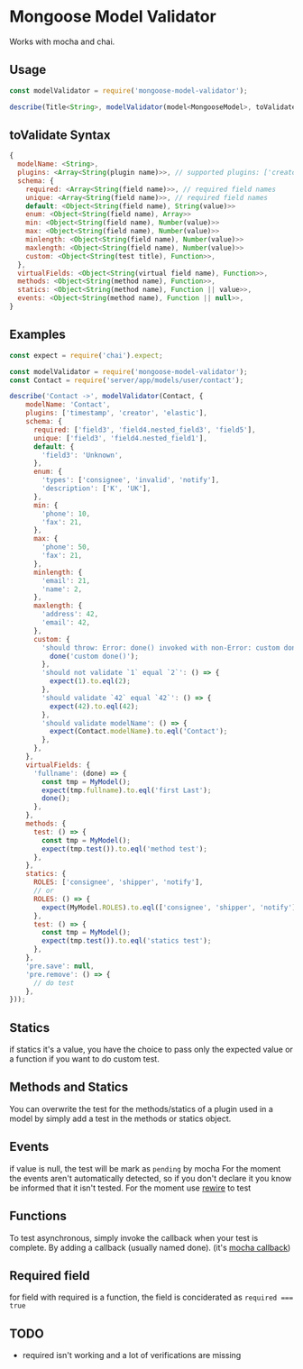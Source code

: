 # Mongoose Model Validator

Works with mocha and chai.

Usage
-----
````javascript
const modelValidator = require('mongoose-model-validator');

describe(Title<String>, modelValidator(model<MongooseModel>, toValidate<Object>));
````

toValidate Syntax
----------------
````javascript
{
  modelName: <String>,
  plugins: <Array<String(plugin name)>>, // supported plugins: ['creator', 'elastic', 'file', 'timestamp', 'unique'] (not fully supported yet)
  schema: {
    required: <Array<String(field name)>>, // required field names
    unique: <Array<String(field name)>>, // required field names
    default: <Object<String(field name), String(value)>>
    enum: <Object<String(field name), Array>>
    min: <Object<String(field name), Number(value)>>
    max: <Object<String(field name), Number(value)>>
    minlength: <Object<String(field name), Number(value)>>
    maxlength: <Object<String(field name), Number(value)>>
    custom: <Object<String(test title), Function>>,
  },
  virtualFields: <Object<String(virtual field name), Function>>,
  methods: <Object<String(method name), Function>>,
  statics: <Object<String(method name), Function || value>>,
  events: <Object<String(method name), Function || null>>,
}
````

Examples
----
````javascript
const expect = require('chai').expect;

const modelValidator = require('mongoose-model-validator');
const Contact = require('server/app/models/user/contact');

describe('Contact ->', modelValidator(Contact, {
    modelName: 'Contact',
    plugins: ['timestamp', 'creator', 'elastic'],
    schema: {
      required: ['field3', 'field4.nested_field3', 'field5'],
      unique: ['field3', 'field4.nested_field1'],
      default: {
        'field3': 'Unknown',
      },
      enum: {
        'types': ['consignee', 'invalid', 'notify'],
        'description': ['K', 'UK'],
      },
      min: {
        'phone': 10,
        'fax': 21,
      },
      max: {
        'phone': 50,
        'fax': 21,
      },
      minlength: {
        'email': 21,
        'name': 2,
      },
      maxlength: {
        'address': 42,
        'email': 42,
      },
      custom: {
        'should throw: Error: done() invoked with non-Error: custom done()': (done) => {
          done('custom done()');
        },
        'should not validate `1` equal `2`': () => {
          expect(1).to.eql(2);
        },
        'should validate `42` equal `42`': () => {
          expect(42).to.eql(42);
        },
        'should validate modelName': () => {
          expect(Contact.modelName).to.eql('Contact');
        },
      },
    },
    virtualFields: {
      'fullname': (done) => {
        const tmp = MyModel();
        expect(tmp.fullname).to.eql('first Last');
        done();
      },
    },
    methods: {
      test: () => {
        const tmp = MyModel();
        expect(tmp.test()).to.eql('method test');
      },
    },
    statics: {
      ROLES: ['consignee', 'shipper', 'notify'],
      // or
      ROLES: () => {
        expect(MyModel.ROLES).to.eql(['consignee', 'shipper', 'notify']);
      },
      test: () => {
        const tmp = MyModel();
        expect(tmp.test()).to.eql('statics test');
      },
    },
    'pre.save': null,
    'pre.remove': () => {
      // do test
    },
}));
````

Statics
-------

if statics it's a value, you have the choice to pass only the expected value or a function if you want to do custom test.

Methods and Statics
-------------------

You can overwrite the test for the methods/statics of a plugin used in a model by simply add a test in the methods or statics object.

Events
------
if value is null, the test will be mark as `pending` by mocha
For the moment the events aren't automatically detected, so if you don't declare it you know be informed that it isn't tested.
For the moment use [rewire](https://www.npmjs.com/package/rewire) to test

Functions
---------

To test asynchronous, simply invoke the callback when your test is complete. By adding a callback (usually named done).
(it's [mocha callback](http://mochajs.org/#asynchronous-code)) 

Required field
--------------

for field with required is a function, the field is conciderated as `required === true`

TODO
----
* required isn't working and a lot of verifications are missing
